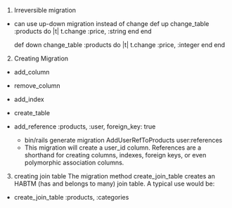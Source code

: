 1. Irreversible migration 
- can use up-down migration instead of change 
    def up
        change_table :products do |t|
        t.change :price, :string
        end
    end

    def down
        change_table :products do |t|
        t.change :price, :integer
        end
    end

2. Creating Migration 
- add_column 
- remove_column 
- add_index 

- create_table 
- add_reference :products, :user, foreign_key: true 
    - bin/rails generate migration AddUserRefToProducts user:references
    - This migration will create a user_id column. References are a shorthand for creating columns, indexes, foreign keys, or even polymorphic association columns.

3. creating join table 
The migration method create_join_table creates an HABTM (has and belongs to many) join table. A typical use would be:
- create_join_table :products, :categories


